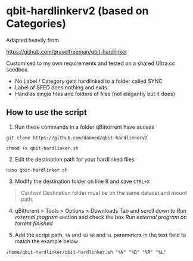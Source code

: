 # qbit-hardlinkerv2 (based on Categories)
Adapted heavily from

https://github.com/gravelfreeman/qbit-hardlinker

Customised to my own requirements and tested on a shared Ultra.cc seedbox.

* No Label / Category gets hardlinked to a folder called SYNC
* Label of SEED does nothing and exits
* Handles single files and folders of files (not elegantly but it does)

## How to use the script

1. Run these commands in a folder qBittorrent have access
```
git clone https://github.com/danmed/qbit-hardlinkerv2
```
```
chmod +x qbit-hardlinker.sh
```

2. Edit the destination path for your hardlinked files

```
nano qbit-hardlinker.sh
```

3. Modify the destination folder on line 8 and save ``CTRL+X``

> Caution! Destination folder must be on the same dataset and mount path.

4. qBittorent > Tools > Options > Downloads Tab and scroll down to *Run external program* section and check the box *Run external program on torrent finished*

5. Add the script path, ``%N`` and ``%D`` ``%R`` and ``%L`` parameters in the text field to match the example below

````
/home/qbit-hardlinker/qbit-hardlinker.sh "%N" "%D" "%R" "%L"
````
